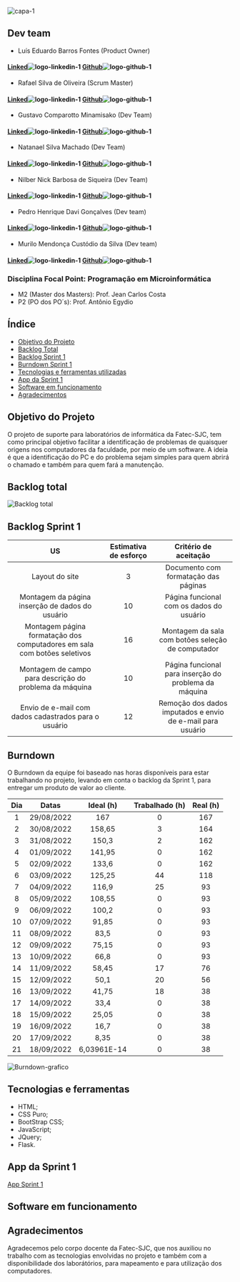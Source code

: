
![capa-1](https://user-images.githubusercontent.com/111616660/190826899-092229bb-1bb6-4ed4-b0c8-ef6e499a0fb2.png)



## Dev team

* Luís Eduardo Barros Fontes (Product Owner)
#### [Linked](https://www.linkedin.com/in/luis-f-b74683190)![logo-linkedin-1](https://user-images.githubusercontent.com/111616660/190717125-207d0f20-03ef-41db-92c3-c5cb2656669e.jpg) [Github](https://github.com/luisebf01)![logo-github-1](https://user-images.githubusercontent.com/111616660/190719341-f501098e-ce0b-45c1-b17a-7cde552df02e.png)



* Rafael Silva de Oliveira (Scrum Master)
#### [Linked](https://www.linkedin.com/in/rafael-silva-519b07192/)![logo-linkedin-1](https://user-images.githubusercontent.com/111616660/190717125-207d0f20-03ef-41db-92c3-c5cb2656669e.jpg) [Github](https://github.com/rafaelsilvva)![logo-github-1](https://user-images.githubusercontent.com/111616660/190719341-f501098e-ce0b-45c1-b17a-7cde552df02e.png)



* Gustavo Comparotto Minamisako (Dev Team)

#### [Linked](https://www.linkedin.com/in/gustavo-comparotto-minamisako-73a98b250/)![logo-linkedin-1](https://user-images.githubusercontent.com/111616660/190717125-207d0f20-03ef-41db-92c3-c5cb2656669e.jpg) [Github](https://github.com/guscomparotto)![logo-github-1](https://user-images.githubusercontent.com/111616660/190719341-f501098e-ce0b-45c1-b17a-7cde552df02e.png)



* Natanael Silva Machado (Dev Team)
#### [Linked](https://www.linkedin.com/in/natanael-silva-machado-207508250/)![logo-linkedin-1](https://user-images.githubusercontent.com/111616660/190717125-207d0f20-03ef-41db-92c3-c5cb2656669e.jpg) [Github](https://github.com/NatanaelSM)![logo-github-1](https://user-images.githubusercontent.com/111616660/190719341-f501098e-ce0b-45c1-b17a-7cde552df02e.png)



* Nilber Nick Barbosa de Siqueira (Dev Team)
#### [Linked](https://www.linkedin.com/mwlite/in/nilber-siqueira-b3404a176)![logo-linkedin-1](https://user-images.githubusercontent.com/111616660/190717125-207d0f20-03ef-41db-92c3-c5cb2656669e.jpg) [Github](https://github.com/NilberSiqueira)![logo-github-1](https://user-images.githubusercontent.com/111616660/190719341-f501098e-ce0b-45c1-b17a-7cde552df02e.png)



* Pedro Henrique Davi Gonçalves (Dev team)
#### [Linked](https://www.linkedin.com/in/pedro-davi-jobs/)![logo-linkedin-1](https://user-images.githubusercontent.com/111616660/190717125-207d0f20-03ef-41db-92c3-c5cb2656669e.jpg) [Github](https://github.com/PedrohDavi)![logo-github-1](https://user-images.githubusercontent.com/111616660/190719341-f501098e-ce0b-45c1-b17a-7cde552df02e.png)



* Murilo Mendonça Custódio da Silva (Dev team)
#### [Linked](https://www.linkedin.com/in/murillo-silveira-57903215a/)![logo-linkedin-1](https://user-images.githubusercontent.com/111616660/190717125-207d0f20-03ef-41db-92c3-c5cb2656669e.jpg) [Github](https://github.com/murillomendoncaa)![logo-github-1](https://user-images.githubusercontent.com/111616660/190719341-f501098e-ce0b-45c1-b17a-7cde552df02e.png)



### Disciplina Focal Point: Programação em Microinformática
* M2 (Master dos Masters): Prof. Jean Carlos Costa
* P2 (PO dos PO´s): Prof. Antônio Egydio

## Índice
* [Objetivo do Projeto](#objetivo-do-projeto)
* [Backlog Total](#backlog-total)
* [Backlog Sprint 1](#backlog-sprint-1)
* [Burndown Sprint 1](#burndown)
* [Tecnologias e ferramentas utilizadas](#tecnologias-e-ferramentas)
* [App da Sprint 1](app-da-sprint-1)
* [Software em funcionamento](#software-em-funcionamento)
* [Agradecimentos](#agradecimentos)


## Objetivo do Projeto
O projeto de suporte para laboratórios de informática da Fatec-SJC, tem como principal objetivo facilitar a identificação de problemas de quaisquer origens nos computadores da faculdade, por meio de um software. A ideia é que a identificação do PC e do problema sejam simples para quem abrirá o chamado e também para quem fará a manutenção.


## Backlog total

![Backlog total](https://user-images.githubusercontent.com/111616660/190879818-7063c42b-8c20-4404-8b14-e524a64352ad.png)


## Backlog Sprint 1

| US | Estimativa de esforço | Critério de aceitação |
|:--------------:  | :----------:|:---------------------------------:|
|    Layout do site   | 3 | Documento com formatação das páginas |
|    Montagem da página inserção de dados do usuário  | 10 | Página funcional com os dados do usuário |
|    Montagem página formatação dos computadores em sala com botões seletivos   | 16 | Montagem da sala com botões seleção de computador |
|    Montagem de campo para descrição do problema da máquina   | 10 | Página funcional para inserção do problema da máquina |
|    Envio de e-mail com dados cadastrados para o usuário   | 12 | Remoção dos dados imputados e envio de e-mail para usuário | 


## Burndown

O Burndown da equipe foi baseado nas horas disponíveis para estar trabalhando no projeto, levando em conta o backlog da Sprint 1, para entregar um produto de valor ao cliente.

| Dia	| Datas	| Ideal (h) |	Trabalhado (h)	| Real (h) |
|:---: | :-----------: | :----------: | :-------------: | :-------------: |
| 1	| 29/08/2022 |	167	| 0	| 167 |
| 2	| 30/08/2022	| 158,65	| 3	| 164 |
| 3	| 31/08/2022	| 150,3	| 2	| 162 |
| 4	| 01/09/2022	| 141,95	| 0	| 162 |
| 5	| 02/09/2022	| 133,6	| 0	| 162 |
| 6	| 03/09/2022	| 125,25	| 44	| 118 |
| 7	| 04/09/2022	| 116,9	| 25	| 93 |
| 8	| 05/09/2022	| 108,55	| 0	| 93 |
| 9	| 06/09/2022	| 100,2	| 0	| 93 |
| 10 | 07/09/2022	| 91,85	| 0	| 93 |
| 11	| 08/09/2022	| 83,5	| 0	| 93 |
| 12	| 09/09/2022	| 75,15	| 0	| 93 |
| 13	| 10/09/2022	| 66,8	| 0	| 93 |
| 14	| 11/09/2022	| 58,45	| 17	| 76 |
| 15	| 12/09/2022	| 50,1	| 20	| 56 |
| 16	| 13/09/2022	| 41,75	| 18	| 38 |
| 17	| 14/09/2022	| 33,4	| 0	| 38 |
| 18	| 15/09/2022	| 25,05	| 0	| 38 |
| 19	| 16/09/2022	| 16,7	| 0	| 38 |
| 20	| 17/09/2022	| 8,35	| 0	| 38 |
| 21	| 18/09/2022	| 6,03961E-14	| 0	| 38 |


![Burndown-grafico](https://user-images.githubusercontent.com/111616660/190922296-544ff341-6509-4875-8b96-fcf8f066d83e.png)


## Tecnologias e ferramentas
* HTML;
* CSS Puro;
* BootStrap CSS;
* JavaScript;
* JQuery;
* Flask.

## App da Sprint 1
[App Sprint 1](https://sprint1-grupo-alpha.herokuapp.com/)


## Software em funcionamento


## Agradecimentos
Agradecemos pelo corpo docente da Fatec-SJC, que nos auxiliou no trabalho com as tecnologias envolvidas no projeto e também com a disponibilidade dos laborátórios, para mapeamento e para utilização dos computadores.
